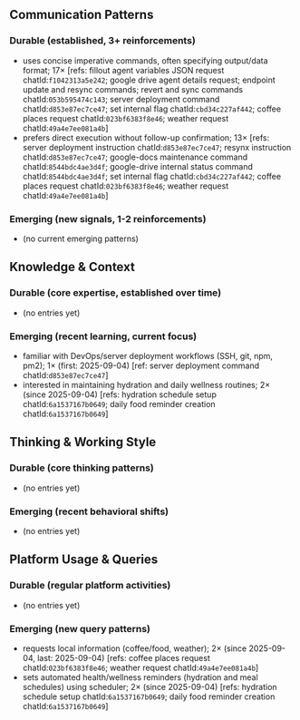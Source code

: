 ## Communication Patterns
### Durable (established, 3+ reinforcements)
- uses concise imperative commands, often specifying output/data format; 17× [refs: fillout agent variables JSON request chatId:`f1042313a5e242`; google drive agent details request; endpoint update and resync commands; revert and sync commands chatId:`053b595474c143`; server deployment command chatId:`d853e87ec7ce47`; set internal flag chatId:`cbd34c227af442`; coffee places request chatId:`023bf6383f8e46`; weather request chatId:`49a4e7ee081a4b`]
- prefers direct execution without follow-up confirmation; 13× [refs: server deployment instruction chatId:`d853e87ec7ce47`; resynx instruction chatId:`d853e87ec7ce47`; google-docs maintenance command chatId:`8544bdc4ae3d4f`; google-drive internal status command chatId:`8544bdc4ae3d4f`; set internal flag chatId:`cbd34c227af442`; coffee places request chatId:`023bf6383f8e46`; weather request chatId:`49a4e7ee081a4b`]

### Emerging (new signals, 1-2 reinforcements)
- (no current emerging patterns)

## Knowledge & Context
### Durable (core expertise, established over time)
- (no entries yet)

### Emerging (recent learning, current focus)
- familiar with DevOps/server deployment workflows (SSH, git, npm, pm2); 1× (first: 2025-09-04) [ref: server deployment command chatId:`d853e87ec7ce47`]
- interested in maintaining hydration and daily wellness routines; 2× (since 2025-09-04) [refs: hydration schedule setup chatId:`6a1537167b0649`; daily food reminder creation chatId:`6a1537167b0649`]

## Thinking & Working Style
### Durable (core thinking patterns)
- (no entries yet)

### Emerging (recent behavioral shifts)
- (no entries yet)

## Platform Usage & Queries
### Durable (regular platform activities)
- (no entries yet)

### Emerging (new query patterns)
- requests local information (coffee/food, weather); 2× (since 2025-09-04, last: 2025-09-04) [refs: coffee places request chatId:`023bf6383f8e46`; weather request chatId:`49a4e7ee081a4b`]
- sets automated health/wellness reminders (hydration and meal schedules) using scheduler; 2× (since 2025-09-04) [refs: hydration schedule setup chatId:`6a1537167b0649`; daily food reminder creation chatId:`6a1537167b0649`]
